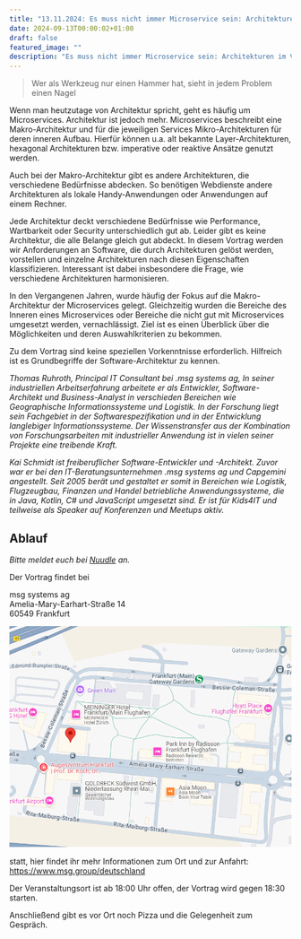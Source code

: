 ```yaml
---
title: "13.11.2024: Es muss nicht immer Microservice sein: Architekturen im Vergleich"
date: 2024-09-13T00:00:02+01:00
draft: false
featured_image: ""
description: "Es muss nicht immer Microservice sein: Architekturen im Vergleich"
---
```


> Wer als Werkzeug nur einen Hammer hat, sieht in jedem Problem einen Nagel

Wenn man heutzutage von Architektur spricht, geht es häufig um Microservices. Architektur ist jedoch mehr. Microservices beschreibt eine Makro-Architektur und für die jeweiligen Services Mikro-Architekturen für deren inneren Aufbau. Hierfür können u.a. alt bekannte Layer-Architekturen, hexagonal Architekturen bzw. imperative oder reaktive Ansätze genutzt werden.

Auch bei der Makro-Architektur gibt es andere Architekturen, die verschiedene Bedürfnisse abdecken. So benötigen Webdienste andere Architekturen als lokale Handy-Anwendungen oder Anwendungen auf einem Rechner.

Jede Architektur deckt verschiedene Bedürfnisse wie Performance, Wartbarkeit oder Security unterschiedlich gut ab. Leider gibt es keine Architektur, die alle Belange gleich gut abdeckt. In diesem Vortrag werden wir Anforderungen an Software, die durch Architekturen gelöst werden, vorstellen und einzelne Architekturen nach diesen Eigenschaften klassifizieren. Interessant ist dabei insbesondere die Frage, wie verschiedene Architekturen harmonisieren.

In den Vergangenen Jahren, wurde häufig der Fokus auf die Makro-Architektur der Microservices gelegt. Gleichzeitig wurden die Bereiche des Inneren eines Microservices oder Bereiche die nicht gut mit Microservices umgesetzt werden, vernachlässigt. Ziel ist es einen Überblick über die Möglichkeiten und deren Auswahlkriterien zu bekommen.

Zu dem Vortrag sind keine speziellen Vorkenntnisse erforderlich. Hilfreich ist es Grundbegriffe der Software-Architektur zu kennen.

_Thomas Ruhroth, Principal IT Consultant bei .msg systems ag, In seiner industriellen Arbeitserfahrung arbeitete er als Entwickler, Software-Architekt und Business-Analyst in verschieden Bereichen wie Geographische Informationssysteme und Logistik. In der Forschung liegt sein Fachgebiet in der Softwarespezifikation und in der Entwicklung langlebiger Informationssysteme. Der Wissenstransfer aus der Kombination von Forschungsarbeiten mit industrieller Anwendung ist in vielen seiner Projekte eine treibende Kraft._

_Kai Schmidt ist freiberuflicher Software-Entwickler und -Architekt. Zuvor war er bei den IT-Beratungsunternehmen .msg systems ag und Capgemini angestellt. Seit 2005 berät und gestaltet er somit in Bereichen wie Logistik, Flugzeugbau, Finanzen und Handel betriebliche Anwendungssysteme, die in Java, Kotlin, C# und JavaScript umgesetzt sind. Er ist für Kids4IT und teilweise als Speaker auf Konferenzen und Meetups aktiv._

## Ablauf 

_Bitte meldet euch bei [Nuudle](https://nuudel.digitalcourage.de/8JZBdGoKFWEDOpFU) an._

Der Vortrag findet bei

msg systems ag  
Amelia-Mary-Earhart-Straße 14  
60549 Frankfurt

![Anfahrt](/static/img/anfahrt_msg.png)

statt, hier findet ihr mehr Informationen zum Ort und zur Anfahrt:
https://www.msg.group/deutschland

Der Veranstaltungsort ist ab 18:00 Uhr offen, der Vortrag wird gegen 18:30 starten.

Anschließend gibt es vor Ort noch Pizza und die Gelegenheit zum Gespräch.